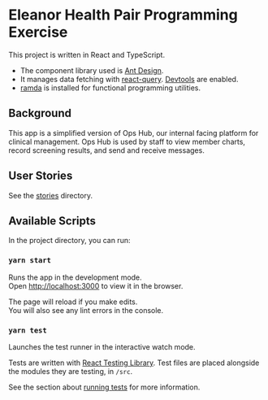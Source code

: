 # Eleanor Health Pair Programming Exercise

This project is written in React and TypeScript.

- The component library used is [Ant Design](https://ant.design/components/overview/).
- It manages data fetching with [react-query](https://react-query.tanstack.com/docs/overview). [Devtools](https://react-query.tanstack.com/docs/devtools) are enabled.
- [ramda](https://ramdajs.com/docs/#) is installed for functional programming utilities.

## Background

This app is a simplified version of Ops Hub, our internal facing platform for clinical management. Ops Hub is used by staff to view member charts, record screening results, and send and receive messages.

## User Stories

See the [stories](./stories) directory.

## Available Scripts

In the project directory, you can run:

### `yarn start`

Runs the app in the development mode.<br />
Open [http://localhost:3000](http://localhost:3000) to view it in the browser.

The page will reload if you make edits.<br />
You will also see any lint errors in the console.

### `yarn test`

Launches the test runner in the interactive watch mode.

Tests are written with [React Testing Library](https://testing-library.com/docs/react-testing-library/intro). Test files are placed alongside the modules they are testing, in `/src`.

See the section about [running tests](https://facebook.github.io/create-react-app/docs/running-tests) for more information.
